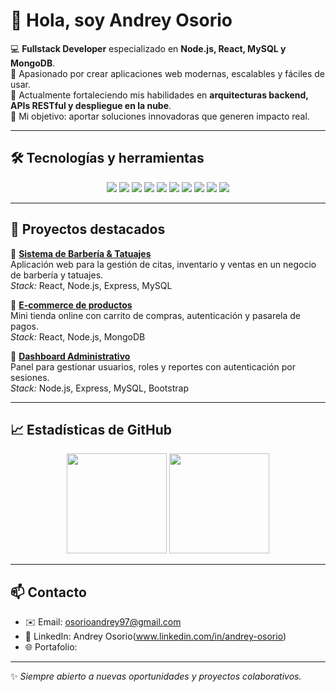 # 👋 Hola, soy Andrey Osorio  

💻 **Fullstack Developer** especializado en **Node.js, React, MySQL y MongoDB**.  
🚀 Apasionado por crear aplicaciones web modernas, escalables y fáciles de usar.  
🌱 Actualmente fortaleciendo mis habilidades en **arquitecturas backend, APIs RESTful y despliegue en la nube**.  
🎯 Mi objetivo: aportar soluciones innovadoras que generen impacto real.  

---

## 🛠️ Tecnologías y herramientas  
<p align="center">
  <img src="https://img.shields.io/badge/JavaScript-F7DF1E?style=for-the-badge&logo=javascript&logoColor=black"/>
  <img src="https://img.shields.io/badge/Node.js-339933?style=for-the-badge&logo=nodedotjs&logoColor=white"/>
  <img src="https://img.shields.io/badge/React-61DAFB?style=for-the-badge&logo=react&logoColor=black"/>
  <img src="https://img.shields.io/badge/Express.js-000000?style=for-the-badge&logo=express&logoColor=white"/>
  <img src="https://img.shields.io/badge/MySQL-4479A1?style=for-the-badge&logo=mysql&logoColor=white"/>
  <img src="https://img.shields.io/badge/MongoDB-47A248?style=for-the-badge&logo=mongodb&logoColor=white"/>
  <img src="https://img.shields.io/badge/HTML5-E34F26?style=for-the-badge&logo=html5&logoColor=white"/>
  <img src="https://img.shields.io/badge/CSS3-1572B6?style=for-the-badge&logo=css3&logoColor=white"/>
  <img src="https://img.shields.io/badge/Bootstrap-563D7C?style=for-the-badge&logo=bootstrap&logoColor=white"/>
  <img src="https://img.shields.io/badge/Git-F05032?style=for-the-badge&logo=git&logoColor=white"/>
</p>  

---

## 📂 Proyectos destacados  

🔹 [**Sistema de Barbería & Tatuajes**](https://ragnarokapp.netlify.app/)  
Aplicación web para la gestión de citas, inventario y ventas en un negocio de barbería y tatuajes.  
*Stack:* React, Node.js, Express, MySQL  

🔹 [**E-commerce de productos**](https://ragnarokapp.netlify.app/)  
Mini tienda online con carrito de compras, autenticación y pasarela de pagos.  
*Stack:* React, Node.js, MongoDB  

🔹 [**Dashboard Administrativo**](https://ragnarokapp.netlify.app/)  
Panel para gestionar usuarios, roles y reportes con autenticación por sesiones.  
*Stack:* Node.js, Express, MySQL, Bootstrap  

---

## 📈 Estadísticas de GitHub  
<p align="center">
  <img src="https://github-readme-stats.vercel.app/api?username=TU_USUARIO&show_icons=true&theme=tokyonight" height="160"/>
  <img src="https://github-readme-stats.vercel.app/api/top-langs/?username=TU_USUARIO&layout=compact&theme=tokyonight" height="160"/>
</p>  

---

## 📫 Contacto  
- ✉️ Email: osorioandrey97@gmail.com 
- 💼 LinkedIn: Andrey Osorio(www.linkedin.com/in/andrey-osorio)  
- 🌐 Portafolio: 
 

---

✨ *Siempre abierto a nuevas oportunidades y proyectos colaborativos.*
